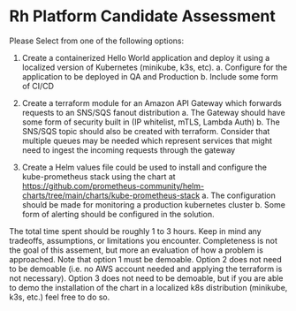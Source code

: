 # Rh Platform Candidate Assessment
Please Select from one of the following options:
1. Create a containerized Hello World application and deploy it using a localized version of Kubernetes (minikube, k3s, etc).
  a. Configure for the application to be deployed in QA and Production
  b. Include some form of CI/CD

2. Create a terraform module for an Amazon API Gateway which forwards requests to an SNS/SQS fanout distribution
   a. The Gateway should have some form of security built in (IP whitelist, mTLS, Lambda Auth)
   b. The SNS/SQS topic should also be created with terraform. Consider that multiple queues may be needed which represent services that might need to ingest the incoming requests through the gateway

3. Create a Helm values file could be used to install and configure the kube-prometheus stack using the chart at https://github.com/prometheus-community/helm-charts/tree/main/charts/kube-prometheus-stack
  a. The configuration should be made for monitoring a production kubernetes cluster
  b. Some form of alerting should be configured in the solution.


The total time spent should be roughly 1 to 3 hours. Keep in mind any tradeoffs, assumptions, or limitations you encounter. Completeness is not the goal of this assement, but more an evaluation of how a problem is approached. Note that option 1 must be demoable. Option 2 does not need to be demoable (i.e. no AWS account needed and applying the terraform is not necessary). Option 3 does not need to be demoable, but if you are able to demo the installation of the chart in a localized k8s distribution (minikube, k3s, etc.) feel free to do so.
